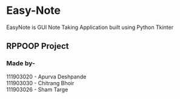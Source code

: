 # Easy-Note
EasyNote is GUI Note Taking Application built using Python Tkinter

## RPPOOP Project 
### Made by-
111903020 - Apurva Deshpande  
111903030 - Chitrang Bhoir  
111903026 - Sham Targe  

